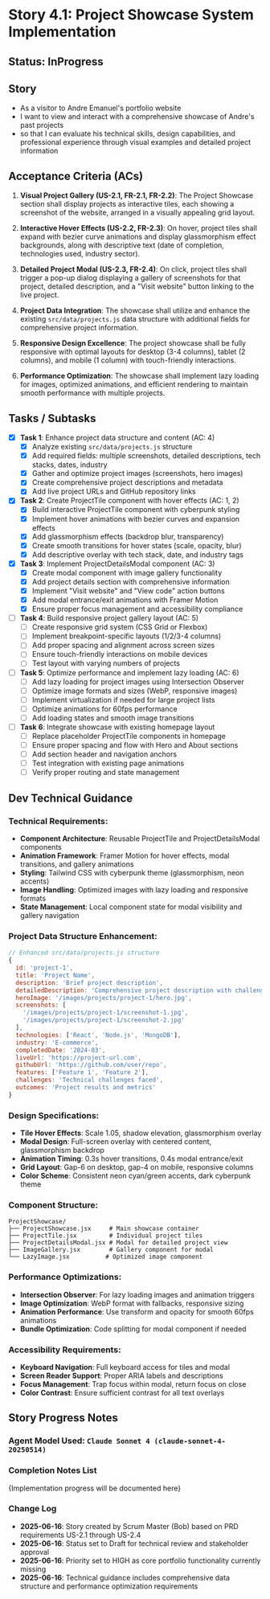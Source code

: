 # Story 4.1: Project Showcase System Implementation

## Status: InProgress

## Story

- As a visitor to Andre Emanuel's portfolio website
- I want to view and interact with a comprehensive showcase of Andre's past projects
- so that I can evaluate his technical skills, design capabilities, and professional experience through visual examples and detailed project information

## Acceptance Criteria (ACs)

1. **Visual Project Gallery (US-2.1, FR-2.1, FR-2.2)**: The Project Showcase section shall display projects as interactive tiles, each showing a screenshot of the website, arranged in a visually appealing grid layout.

2. **Interactive Hover Effects (US-2.2, FR-2.3)**: On hover, project tiles shall expand with bezier curve animations and display glassmorphism effect backgrounds, along with descriptive text (date of completion, technologies used, industry sector).

3. **Detailed Project Modal (US-2.3, FR-2.4)**: On click, project tiles shall trigger a pop-up dialog displaying a gallery of screenshots for that project, detailed description, and a "Visit website" button linking to the live project.

4. **Project Data Integration**: The showcase shall utilize and enhance the existing `src/data/projects.js` data structure with additional fields for comprehensive project information.

5. **Responsive Design Excellence**: The project showcase shall be fully responsive with optimal layouts for desktop (3-4 columns), tablet (2 columns), and mobile (1 column) with touch-friendly interactions.

6. **Performance Optimization**: The showcase shall implement lazy loading for images, optimized animations, and efficient rendering to maintain smooth performance with multiple projects.

## Tasks / Subtasks

- [x] **Task 1**: Enhance project data structure and content (AC: 4)
  - [x] Analyze existing `src/data/projects.js` structure
  - [x] Add required fields: multiple screenshots, detailed descriptions, tech stacks, dates, industry
  - [x] Gather and optimize project images (screenshots, hero images)
  - [x] Create comprehensive project descriptions and metadata
  - [x] Add live project URLs and GitHub repository links

- [x] **Task 2**: Create ProjectTile component with hover effects (AC: 1, 2)
  - [x] Build interactive ProjectTile component with cyberpunk styling
  - [x] Implement hover animations with bezier curves and expansion effects
  - [x] Add glassmorphism effects (backdrop blur, transparency)
  - [x] Create smooth transitions for hover states (scale, opacity, blur)
  - [x] Add descriptive overlay with tech stack, date, and industry tags

- [x] **Task 3**: Implement ProjectDetailsModal component (AC: 3)
  - [x] Create modal component with image gallery functionality
  - [x] Add project details section with comprehensive information
  - [x] Implement "Visit website" and "View code" action buttons
  - [x] Add modal entrance/exit animations with Framer Motion
  - [x] Ensure proper focus management and accessibility compliance

- [ ] **Task 4**: Build responsive project gallery layout (AC: 5)
  - [ ] Create responsive grid system (CSS Grid or Flexbox)
  - [ ] Implement breakpoint-specific layouts (1/2/3-4 columns)
  - [ ] Add proper spacing and alignment across screen sizes
  - [ ] Ensure touch-friendly interactions on mobile devices
  - [ ] Test layout with varying numbers of projects

- [ ] **Task 5**: Optimize performance and implement lazy loading (AC: 6)
  - [ ] Add lazy loading for project images using Intersection Observer
  - [ ] Optimize image formats and sizes (WebP, responsive images)
  - [ ] Implement virtualization if needed for large project lists
  - [ ] Optimize animations for 60fps performance
  - [ ] Add loading states and smooth image transitions

- [ ] **Task 6**: Integrate showcase with existing homepage layout
  - [ ] Replace placeholder ProjectTile components in homepage
  - [ ] Ensure proper spacing and flow with Hero and About sections
  - [ ] Add section header and navigation anchors
  - [ ] Test integration with existing page animations
  - [ ] Verify proper routing and state management

## Dev Technical Guidance

### Technical Requirements:
- **Component Architecture**: Reusable ProjectTile and ProjectDetailsModal components
- **Animation Framework**: Framer Motion for hover effects, modal transitions, and gallery animations
- **Styling**: Tailwind CSS with cyberpunk theme (glassmorphism, neon accents)
- **Image Handling**: Optimized images with lazy loading and responsive formats
- **State Management**: Local component state for modal visibility and gallery navigation

### Project Data Structure Enhancement:
```javascript
// Enhanced src/data/projects.js structure
{
  id: 'project-1',
  title: 'Project Name',
  description: 'Brief project description',
  detailedDescription: 'Comprehensive project description with challenges, solutions, outcomes',
  heroImage: '/images/projects/project-1/hero.jpg',
  screenshots: [
    '/images/projects/project-1/screenshot-1.jpg',
    '/images/projects/project-1/screenshot-2.jpg'
  ],
  technologies: ['React', 'Node.js', 'MongoDB'],
  industry: 'E-commerce',
  completedDate: '2024-03',
  liveUrl: 'https://project-url.com',
  githubUrl: 'https://github.com/user/repo',
  features: ['Feature 1', 'Feature 2'],
  challenges: 'Technical challenges faced',
  outcomes: 'Project results and metrics'
}
```

### Design Specifications:
- **Tile Hover Effects**: Scale 1.05, shadow elevation, glassmorphism overlay
- **Modal Design**: Full-screen overlay with centered content, glassmorphism backdrop
- **Animation Timing**: 0.3s hover transitions, 0.4s modal entrance/exit
- **Grid Layout**: Gap-6 on desktop, gap-4 on mobile, responsive columns
- **Color Scheme**: Consistent neon cyan/green accents, dark cyberpunk theme

### Component Structure:
```
ProjectShowcase/
├── ProjectShowcase.jsx     # Main showcase container
├── ProjectTile.jsx         # Individual project tiles
├── ProjectDetailsModal.jsx # Modal for detailed project view
├── ImageGallery.jsx        # Gallery component for modal
└── LazyImage.jsx          # Optimized image component
```

### Performance Optimizations:
- **Intersection Observer**: For lazy loading images and animation triggers
- **Image Optimization**: WebP format with fallbacks, responsive sizing
- **Animation Performance**: Use transform and opacity for smooth 60fps animations
- **Bundle Optimization**: Code splitting for modal component if needed

### Accessibility Requirements:
- **Keyboard Navigation**: Full keyboard access for tiles and modal
- **Screen Reader Support**: Proper ARIA labels and descriptions
- **Focus Management**: Trap focus within modal, return focus on close
- **Color Contrast**: Ensure sufficient contrast for all text overlays

## Story Progress Notes

### Agent Model Used: `Claude Sonnet 4 (claude-sonnet-4-20250514)`

### Completion Notes List

{Implementation progress will be documented here}

### Change Log

- **2025-06-16**: Story created by Scrum Master (Bob) based on PRD requirements US-2.1 through US-2.4
- **2025-06-16**: Status set to Draft for technical review and stakeholder approval
- **2025-06-16**: Priority set to HIGH as core portfolio functionality currently missing
- **2025-06-16**: Technical guidance includes comprehensive data structure and performance optimization requirements